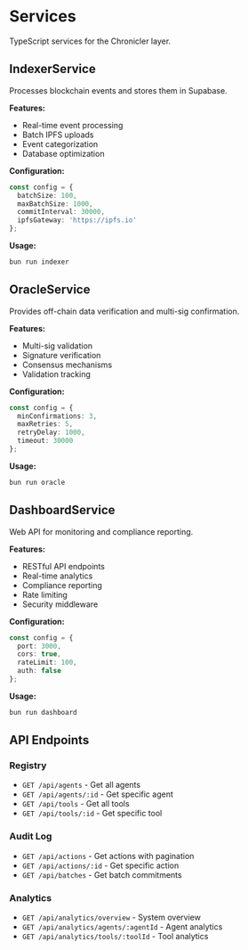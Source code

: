# Services

TypeScript services for the Chronicler layer.

## IndexerService

Processes blockchain events and stores them in Supabase.

**Features:**
- Real-time event processing
- Batch IPFS uploads
- Event categorization
- Database optimization

**Configuration:**
```typescript
const config = {
  batchSize: 100,
  maxBatchSize: 1000,
  commitInterval: 30000,
  ipfsGateway: 'https://ipfs.io'
};
```

**Usage:**
```bash
bun run indexer
```

## OracleService

Provides off-chain data verification and multi-sig confirmation.

**Features:**
- Multi-sig validation
- Signature verification
- Consensus mechanisms
- Validation tracking

**Configuration:**
```typescript
const config = {
  minConfirmations: 3,
  maxRetries: 5,
  retryDelay: 1000,
  timeout: 30000
};
```

**Usage:**
```bash
bun run oracle
```

## DashboardService

Web API for monitoring and compliance reporting.

**Features:**
- RESTful API endpoints
- Real-time analytics
- Compliance reporting
- Rate limiting
- Security middleware

**Configuration:**
```typescript
const config = {
  port: 3000,
  cors: true,
  rateLimit: 100,
  auth: false
};
```

**Usage:**
```bash
bun run dashboard
```

## API Endpoints

### Registry
- `GET /api/agents` - Get all agents
- `GET /api/agents/:id` - Get specific agent
- `GET /api/tools` - Get all tools
- `GET /api/tools/:id` - Get specific tool

### Audit Log
- `GET /api/actions` - Get actions with pagination
- `GET /api/actions/:id` - Get specific action
- `GET /api/batches` - Get batch commitments

### Analytics
- `GET /api/analytics/overview` - System overview
- `GET /api/analytics/agents/:agentId` - Agent analytics
- `GET /api/analytics/tools/:toolId` - Tool analytics